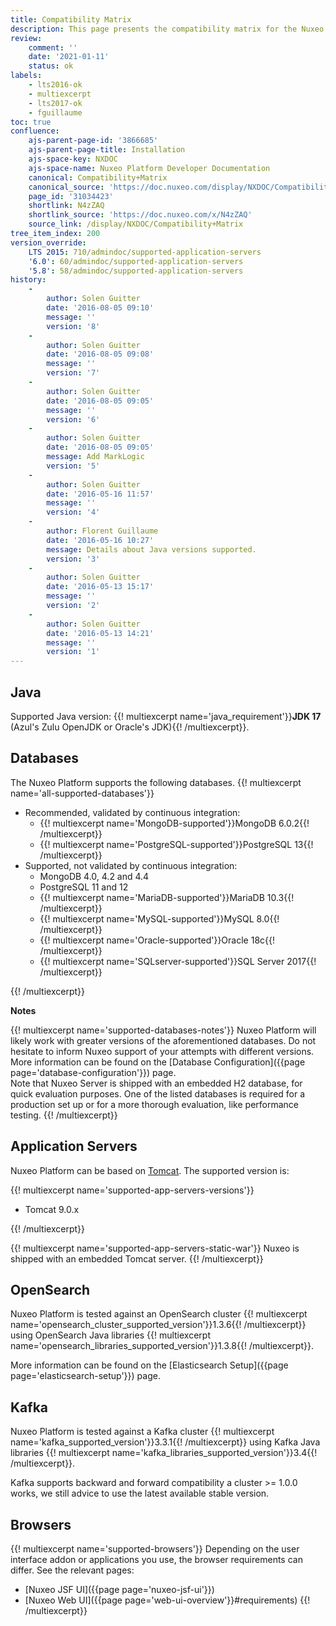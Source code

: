 ```yaml
---
title: Compatibility Matrix
description: This page presents the compatibility matrix for the Nuxeo Platform.
review:
    comment: ''
    date: '2021-01-11'
    status: ok
labels:
    - lts2016-ok
    - multiexcerpt
    - lts2017-ok
    - fguillaume
toc: true
confluence:
    ajs-parent-page-id: '3866685'
    ajs-parent-page-title: Installation
    ajs-space-key: NXDOC
    ajs-space-name: Nuxeo Platform Developer Documentation
    canonical: Compatibility+Matrix
    canonical_source: 'https://doc.nuxeo.com/display/NXDOC/Compatibility+Matrix'
    page_id: '31034423'
    shortlink: N4zZAQ
    shortlink_source: 'https://doc.nuxeo.com/x/N4zZAQ'
    source_link: /display/NXDOC/Compatibility+Matrix
tree_item_index: 200
version_override:
    LTS 2015: 710/admindoc/supported-application-servers
    '6.0': 60/admindoc/supported-application-servers
    '5.8': 58/admindoc/supported-application-servers
history:
    -
        author: Solen Guitter
        date: '2016-08-05 09:10'
        message: ''
        version: '8'
    -
        author: Solen Guitter
        date: '2016-08-05 09:08'
        message: ''
        version: '7'
    -
        author: Solen Guitter
        date: '2016-08-05 09:05'
        message: ''
        version: '6'
    -
        author: Solen Guitter
        date: '2016-08-05 09:05'
        message: Add MarkLogic
        version: '5'
    -
        author: Solen Guitter
        date: '2016-05-16 11:57'
        message: ''
        version: '4'
    -
        author: Florent Guillaume
        date: '2016-05-16 10:27'
        message: Details about Java versions supported.
        version: '3'
    -
        author: Solen Guitter
        date: '2016-05-13 15:17'
        message: ''
        version: '2'
    -
        author: Solen Guitter
        date: '2016-05-13 14:21'
        message: ''
        version: '1'
---
```

## Java

Supported Java version: {{! multiexcerpt name='java_requirement'}}**JDK 17** (Azul's Zulu OpenJDK or Oracle's JDK){{! /multiexcerpt}}.

## Databases

The Nuxeo Platform supports the following databases.
{{! multiexcerpt name='all-supported-databases'}}
<ul>
  <li>
    Recommended, validated by continuous integration:
    <ul>
      <li>{{! multiexcerpt name='MongoDB-supported'}}MongoDB 6.0.2{{! /multiexcerpt}}</li>
      <li>{{! multiexcerpt name='PostgreSQL-supported'}}PostgreSQL 13{{! /multiexcerpt}}</li>
    </ul>
  </li>
  <li>
    Supported, not validated by continuous integration:
    <ul>
      <li>MongoDB 4.0, 4.2 and 4.4</li>
      <li>PostgreSQL 11 and 12</li>
      <li>{{! multiexcerpt name='MariaDB-supported'}}MariaDB 10.3{{! /multiexcerpt}}</li>
      <li>{{! multiexcerpt name='MySQL-supported'}}MySQL 8.0{{! /multiexcerpt}}</li>
      <li>{{! multiexcerpt name='Oracle-supported'}}Oracle 18c{{! /multiexcerpt}}</li>
      <li>{{! multiexcerpt name='SQLserver-supported'}}SQL Server 2017{{! /multiexcerpt}}</li>
    </ul>
  </li>
</ul>
{{! /multiexcerpt}}

**Notes**

{{! multiexcerpt name='supported-databases-notes'}}
Nuxeo Platform will likely work with greater versions of the aforementioned databases. Do not hesitate to inform Nuxeo support of your attempts with different versions.
More information can be found on the [Database Configuration]({{page page='database-configuration'}}) page.<br/>
Note that Nuxeo Server is shipped with an embedded H2 database, for quick evaluation purposes. One of the listed databases is required for a production set up or for a more thorough evaluation, like performance testing.
{{! /multiexcerpt}}

## Application Servers

Nuxeo Platform can be based on [Tomcat](http://tomcat.apache.org/). The supported version is:

{{! multiexcerpt name='supported-app-servers-versions'}}
<ul>
  <li>Tomcat 9.0.x</li>
</ul>
{{! /multiexcerpt}}

{{! multiexcerpt name='supported-app-servers-static-war'}}
Nuxeo is shipped with an embedded Tomcat server.
{{! /multiexcerpt}}

## OpenSearch

Nuxeo Platform is tested against an OpenSearch cluster {{! multiexcerpt name='opensearch_cluster_supported_version'}}1.3.6{{! /multiexcerpt}} using OpenSearch Java libraries {{! multiexcerpt name='opensearch_libraries_supported_version'}}1.3.8{{! /multiexcerpt}}.

More information can be found on the [Elasticsearch Setup]({{page page='elasticsearch-setup'}}) page.

## Kafka

Nuxeo Platform is tested against a Kafka cluster {{! multiexcerpt name='kafka_supported_version'}}3.3.1{{! /multiexcerpt}} using Kafka Java libraries {{! multiexcerpt name='kafka_libraries_supported_version'}}3.4{{! /multiexcerpt}}.

Kafka supports backward and forward compatibility a cluster >= 1.0.0 works,
we still advice to use the latest available stable version.

## Browsers

{{! multiexcerpt name='supported-browsers'}}
Depending on the user interface addon or applications you use, the browser requirements can differ. See the relevant pages:

- [Nuxeo JSF UI]({{page page='nuxeo-jsf-ui'}})
- [Nuxeo Web UI]({{page page='web-ui-overview'}}#requirements)
{{! /multiexcerpt}}
